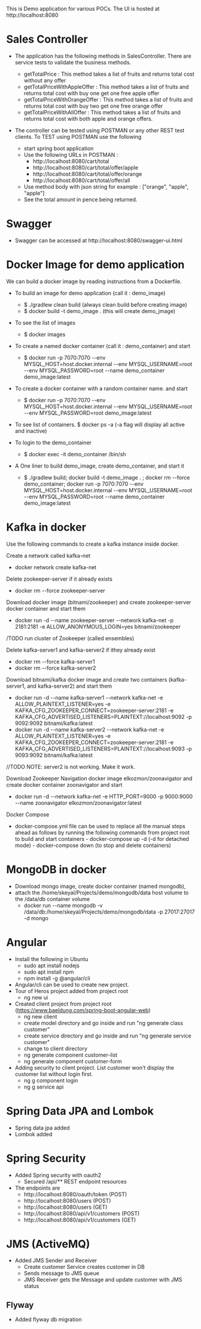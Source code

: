 This is Demo application for various POCs. The UI is hosted at http://localhost:8080

# Sales Controller
- The application has the following methods in SalesController. There are service tests to validate the business methods.
    - getTotalPrice : This method takes a list of fruits and returns total cost without any offer
    - getTotalPriceWithAppleOffer : This method takes a list of fruits and returns total cost with buy one get one free apple offer
    - getTotalPriceWithOrangeOffer : This method takes a list of fruits and returns total cost with buy two get one free orange offer
    - getTotalPriceWithAllOffer : This method takes a list of fruits and returns total cost with both apple and orange offers.

- The controller can be tested using POSTMAN or any other REST test clients. To TEST using POSTMAN use the following
    - start spring boot application
    - Use the following URLs in POSTMAN :
        - http://localhost:8080/cart/total
        - http://localhost:8080/cart/total/offer/apple
        - http://localhost:8080/cart/total/offer/orange
        - http://localhost:8080/cart/total/offer/all
    - Use method body with json string for example : ["orange", "apple", "apple"]
    - See the total amount in pence being returned.
 
# Swagger
- Swagger can be accessed at http://localhost:8080/swagger-ui.html

# Docker Image for demo application
We can build a docker image by reading  instructions from a Dockerfile. 

- To build an image for demo application (call it : demo_image)
    - $ ./gradlew clean build  (always clean build before creating image)
    - $ docker build -t demo_image .  (this will create demo_jmage)
    
- To see the list of images    
    - $ docker images

- To create a named docker container (call it : demo_container) and start
    - $ docker run -p 7070:7070 --env MYSQL_HOST=host.docker.internal --env MYSQL_USERNAME=root --env MYSQL_PASSWORD=root --name demo_container demo_image:latest 
    
- To create a docker container with a random container name. and start   
    - $ docker run -p 7070:7070 --env MYSQL_HOST=host.docker.internal --env MYSQL_USERNAME=root --env MYSQL_PASSWORD=root demo_image:latest
   
- To see list of containers. 
    $ docker ps -a (-a flag will display all active and inactive)
             
- To login to the demo_container
    - $ docker exec -it demo_container /bin/sh
    
- A One liner to build demo_image, create demo_container, and start it
    - $ ./gradlew build; docker build -t demo_image . ; docker rm --force demo_container; docker run -p 7070:7070 --env MYSQL_HOST=host.docker.internal --env MYSQL_USERNAME=root --env MYSQL_PASSWORD=root --name demo_container demo_image:latest 
    
# Kafka in docker
Use the following commands to create a kafka instance inside docker.

Create a network called kafka-net
- docker network create kafka-net

Delete zookeeper-server if it already exists
- docker rm --force zookeeper-server

Download docker image (bitnami/zookeeper) and  create zookeeper-server docker container and start them
- docker run -d --name zookeeper-server --network kafka-net -p 2181:2181 -e ALLOW_ANONYMOUS_LOGIN=yes bitnami/zookeeper

 /TODO run cluster of Zookeeper (called ensembles)
 
 Delete kafka-server1 and kafka-server2 if ithey already exist
- docker rm --force kafka-server1
- docker rm --force kafka-server2

Download bitnami/kafka docker image and create two containers (kafka-server1, and kafka-server2) and start them
- docker run -d --name kafka-server1 --network kafka-net -e ALLOW_PLAINTEXT_LISTENER=yes -e KAFKA_CFG_ZOOKEEPER_CONNECT=zookeeper-server:2181 -e KAFKA_CFG_ADVERTISED_LISTENERS=PLAINTEXT://localhost:9092 -p 9092:9092 bitnami/kafka:latest
- docker run -d --name kafka-server2 --network kafka-net -e ALLOW_PLAINTEXT_LISTENER=yes -e KAFKA_CFG_ZOOKEEPER_CONNECT=zookeeper-server:2181 -e KAFKA_CFG_ADVERTISED_LISTENERS=PLAINTEXT://localhost:9093 -p 9093:9092 bitnami/kafka:latest

//TODO NOTE: server2 is not working. Make it work.

Download Zookeeper Navigation docker image elkozmon/zoonavigator and create docker container zoonavigator and start
- docker run -d --network kafka-net -e HTTP_PORT=9000 -p 9000:9000 --name zoonavigator elkozmon/zoonavigator:latest

Docker Compose
- docker-compose.yml file can be used to replace all the manual steps ahead as follows by running the following commands from project root to build and start containers
        - docker-compose up -d (-d for detached mode)
        - docker-compose down  (to stop and delete containers)  
 
 # MongoDB in docker
 - Download mongo image, create docker container (named mongodb),
 - attach the /home/skeyal/Projects/demo/mongodb/data host volume to the /data/db container volume
    -  docker run --name mongodb -v /data/db:/home/skeyal/Projects/demo/mongodb/data -p 27017:27017 -d mongo
    
   
# Angular
- Install the following in Ubuntu
    - sudo apt install nodejs
    - sudo apt install npm
    - npm install -g @angular/cli
- Angular/cli can be used to create new project.
- Tour of Heros project added  from project root
    - ng new ui
- Created client project from project root (https://www.baeldung.com/spring-boot-angular-web)
    - ng new client
    - create model directory and go inside and run "ng generate class customer"
    - create service directory and go inside and run "ng generate service customer"
    - change to client directory
    - ng generate component customer-list
    - ng generate component customer-form
- Adding security to client project. List customer won't display the customer list without login first.   
    - ng g component login
    - ng g service api
    
# Spring Data JPA and Lombok
- Spring data jpa added
- Lombok added

# Spring Security
- Added Spring security with oauth2
    - Secured /api/** REST endpoint resources 
- The endpoints are
    - http://localhost:8080/oauth/token (POST)
    - http://localhost:8080/users (POST)
    - http://localhost:8080/users (GET)
    - http://localhost:8080/api/v1/customers (POST)
    - http://localhost:8080/api/v1/customers (GET)
    
# JMS (ActiveMQ)
- Added JMS Sender and Receiver 
    - Create customer Service creates customer in DB 
    - Sends message to JMS queue
    - JMS Receiver gets the Message and update customer with JMS status
        
## Flyway
- Added flyway db migration
